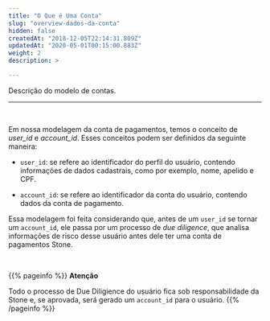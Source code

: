 ```yaml
---
title: "O Que é Uma Conta"
slug: "overview-dados-da-conta"
hidden: false
createdAt: "2018-12-05T22:14:31.809Z"
updatedAt: "2020-05-01T00:15:00.883Z"
weight: 2
description: >

---
```


Descrição do modelo de contas.

---

<br>

Em nossa modelagem da conta de pagamentos, temos o conceito de  *user_id* e  *account_id*.
Esses conceitos podem ser definidos da seguinte maneira:

* `user_id`: se refere ao identificador do perfil do usuário, contendo informações de dados cadastrais, como por exemplo, nome, apelido e CPF.

* `account_id`: se refere ao identificador da conta do usuário, contendo dados da conta de pagamento.

Essa modelagem foi feita considerando que, antes de um `user_id` se tornar um `account_id`, ele passa por um processo de *due diligence*, que analisa informações de risco desse usuário antes dele ter uma conta de pagamentos Stone.

<br>

{{% pageinfo %}}
**Atenção**

Todo o processo de Due Diligience do usuário fica sob responsabilidade da 
Stone e, se aprovada, será gerado um `account_id` para o usuário.
{{% /pageinfo %}}


